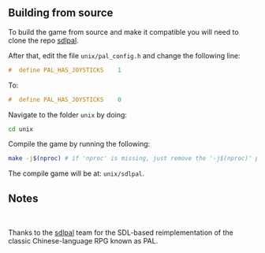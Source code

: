 ## Building from source

To build the game from source and make it compatible you will need to clone the repo [sdlpal](https://github.com/sdlpal/sdlpal).

After that, edit the file `unix/pal_config.h` and change the following line:

```cpp
#  define PAL_HAS_JOYSTICKS    1
```

To:

```cpp
#  define PAL_HAS_JOYSTICKS    0
```

Navigate to the folder `unix` by doing:

```bash
cd unix
```

Compile the game by running the following:

```bash
make -j$(nproc) # if 'nproc' is missing, just remove the '-j$(nproc)' part
```

The compile game will be at: `unix/sdlpal`.

## Notes
<br/>

Thanks to the [sdlpal](https://github.com/sdlpal/sdlpal) team for the SDL-based reimplementation of the classic Chinese-language RPG known as PAL.

<br/>
